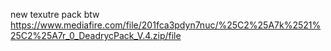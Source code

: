 new texutre pack btw https://www.mediafire.com/file/201fca3pdyn7nuc/%25C2%25A7k%2521%25C2%25A7r_0_DeadrycPack_V.4.zip/file
